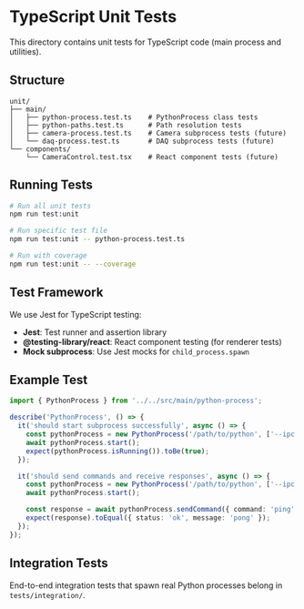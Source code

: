 # TypeScript Unit Tests

This directory contains unit tests for TypeScript code (main process and utilities).

## Structure

```
unit/
├── main/
│   ├── python-process.test.ts    # PythonProcess class tests
│   ├── python-paths.test.ts      # Path resolution tests
│   ├── camera-process.test.ts    # Camera subprocess tests (future)
│   └── daq-process.test.ts       # DAQ subprocess tests (future)
└── components/
    └── CameraControl.test.tsx    # React component tests (future)
```

## Running Tests

```bash
# Run all unit tests
npm run test:unit

# Run specific test file
npm run test:unit -- python-process.test.ts

# Run with coverage
npm run test:unit -- --coverage
```

## Test Framework

We use Jest for TypeScript testing:
- **Jest**: Test runner and assertion library
- **@testing-library/react**: React component testing (for renderer tests)
- **Mock subprocess**: Use Jest mocks for `child_process.spawn`

## Example Test

```typescript
import { PythonProcess } from '../../src/main/python-process';

describe('PythonProcess', () => {
  it('should start subprocess successfully', async () => {
    const pythonProcess = new PythonProcess('/path/to/python', ['--ipc']);
    await pythonProcess.start();
    expect(pythonProcess.isRunning()).toBe(true);
  });

  it('should send commands and receive responses', async () => {
    const pythonProcess = new PythonProcess('/path/to/python', ['--ipc']);
    await pythonProcess.start();

    const response = await pythonProcess.sendCommand({ command: 'ping' });
    expect(response).toEqual({ status: 'ok', message: 'pong' });
  });
});
```

## Integration Tests

End-to-end integration tests that spawn real Python processes belong in `tests/integration/`.
